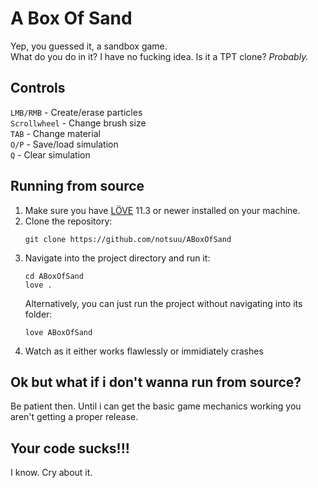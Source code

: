 # A Box Of Sand
Yep, you guessed it, a sandbox game.
<br>
What do you do in it? I have no fucking idea. Is it a TPT clone? *Probably.*
## Controls
`LMB/RMB` - Create/erase particles
<br>
`Scrollwheel` - Change brush size
<br>
`TAB` - Change material
<br>
`O/P` - Save/load simulation
<br>
`Q` - Clear simulation
<br>

## Running from source
1. Make sure you have [LÖVE](https://love2d.org/) 11.3 or newer installed on your machine.
2. Clone the repository:
    ```
    git clone https://github.com/notsuu/ABoxOfSand
    ```
3.  Navigate into the project directory and run it:
    ```
    cd ABoxOfSand
    love .
    ```
    Alternatively, you can just run the project without navigating into its folder:
    ```
    love ABoxOfSand
    ```
4. Watch as it either works flawlessly or immidiately crashes
## Ok but what if i don't wanna run from source?
Be patient then. Until i can get the basic game mechanics working you aren't getting a proper release.
## Your code sucks!!!
I know. Cry about it.